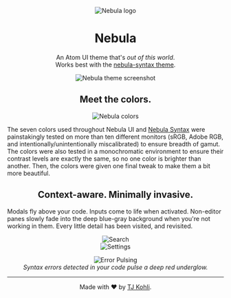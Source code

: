 <p align="center">
  <img src="http://tjkoh.li/9aZh/58gF7WGl+" alt="Nebula logo">
</p>
<h1 align="center">Nebula</h1>

<p align="center">An Atom UI theme that's <em>out of this world</em>.<br>Works best with the <a href="https://github.com/tjkohli/nebula-syntax">nebula-syntax theme</a>.</p>

<p align="center">
  <img src="http://tjkoh.li/q4OR/47Q3r092+" alt="Nebula theme screenshot">
</p>

<h2 align="center">Meet the colors.</h2>
<p align="center">
  <img src="http://tjkoh.li/nmlY/12d2Hgpc+" alt="Nebula colors">
</p>

The seven colors used throughout Nebula UI and [Nebula Syntax](https://github.com/tjkohli/nebula-syntax) were painstakingly tested on more than ten different monitors (sRGB, Adobe RGB, and intentionally/unintentionally miscalibrated) to ensure breadth of gamut. The colors were also tested in a monochromatic environment to ensure their contrast levels are exactly the same, so no one color is brighter than another. Then, the colors were given one final tweak to make them a bit more beautiful.

<h2 align="center">Context-aware. Minimally invasive.</h2>

Modals fly above your code. Inputs come to life when activated. Non-editor panes slowly fade into the deep blue-gray background when you're not working in them. Every little detail has been visited, and revisited.

<p align="center">
  <img src="http://tjkoh.li/EoKQ/1zrgqdez+" alt="Search">
  <br>
  <img src="http://tjkoh.li/deT/3HRNDq60+" alt="Settings">
</p>

<p align="center">
  <img src="http://i.giphy.com/12BQyrHqrBij9C.gif" alt="Error Pulsing">
  <br>
  <em>Syntax errors detected in your code pulse a deep red underglow.</em>
</p>

---

<p align="center">Made with ❤️ by <a href="http://www.tjkohli.com/">TJ Kohli</a>.</p>
